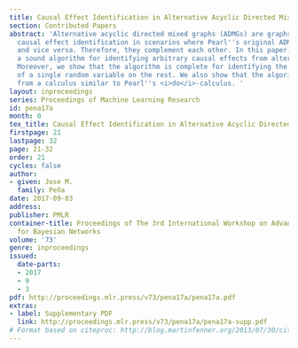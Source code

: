 ```yaml
---
title: Causal Effect Identification in Alternative Acyclic Directed Mixed Graphs
section: Contributed Papers
abstract: 'Alternative acyclic directed mixed graphs (ADMGs) are graphs that may allow
  causal effect identification in scenarios where Pearl''s original ADMGs may not,
  and vice versa. Therefore, they complement each other. In this paper, we introduce
  a sound algorithm for identifying arbitrary causal effects from alternative ADMGs.
  Moreover, we show that the algorithm is complete for identifying the causal effect
  of a single random variable on the rest. We also show that the algorithm follows
  from a calculus similar to Pearl''s <i>do</i>-calculus. '
layout: inproceedings
series: Proceedings of Machine Learning Research
id: pena17a
month: 0
tex_title: Causal Effect Identification in Alternative Acyclic Directed Mixed Graphs
firstpage: 21
lastpage: 32
page: 21-32
order: 21
cycles: false
author:
- given: Jose M.
  family: Peña
date: 2017-09-03
address: 
publisher: PMLR
container-title: Proceedings of The 3rd International Workshop on Advanced Methodologies
  for Bayesian Networks
volume: '73'
genre: inproceedings
issued:
  date-parts:
  - 2017
  - 9
  - 3
pdf: http://proceedings.mlr.press/v73/pena17a/pena17a.pdf
extras:
- label: Supplementary PDF
  link: http://proceedings.mlr.press/v73/pena17a/pena17a-supp.pdf
# Format based on citeproc: http://blog.martinfenner.org/2013/07/30/citeproc-yaml-for-bibliographies/
---
```

